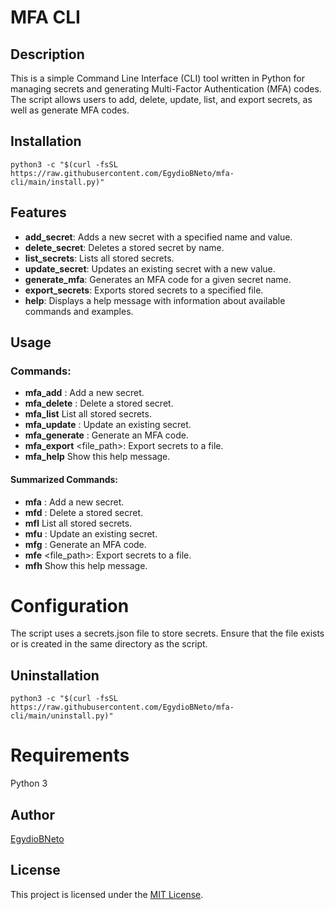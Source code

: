 # MFA CLI

## Description
This is a simple Command Line Interface (CLI) tool written in Python for managing secrets and generating Multi-Factor Authentication (MFA) codes. The script allows users to add, delete, update, list, and export secrets, as well as generate MFA codes.


## Installation

```
python3 -c "$(curl -fsSL https://raw.githubusercontent.com/EgydioBNeto/mfa-cli/main/install.py)"
```

## Features
- **add_secret**: Adds a new secret with a specified name and value.
- **delete_secret**: Deletes a stored secret by name.
- **list_secrets**: Lists all stored secrets.
- **update_secret**: Updates an existing secret with a new value.
- **generate_mfa**: Generates an MFA code for a given secret name.
- **export_secrets**: Exports stored secrets to a specified file.
- **help**: Displays a help message with information about available commands and examples.

## Usage

### Commands:
- **mfa_add** <name> <secret>: Add a new secret.
- **mfa_delete** <name>: Delete a stored secret.
- **mfa_list** List all stored secrets.
- **mfa_update** <name> <secret>: Update an existing secret.
- **mfa_generate** <name>: Generate an MFA code.
- **mfa_export** <file_path>: Export secrets to a file.
- **mfa_help** Show this help message.

#### Summarized Commands:
- **mfa** <name> <secret>: Add a new secret.
- **mfd** <name>: Delete a stored secret.
- **mfl** List all stored secrets.
- **mfu** <name> <secret>: Update an existing secret.
- **mfg** <name>: Generate an MFA code.
- **mfe** <file_path>: Export secrets to a file.
- **mfh** Show this help message.

# Configuration
The script uses a secrets.json file to store secrets. Ensure that the file exists or is created in the same directory as the script.


## Uninstallation

```
python3 -c "$(curl -fsSL https://raw.githubusercontent.com/EgydioBNeto/mfa-cli/main/uninstall.py)"
```

# Requirements
Python 3

## Author
[EgydioBNeto](https://github.com/EgydioBNeto/mfa-cli/blob/main/LICENSE)

## License
This project is licensed under the [MIT License](URL_do_Link).

